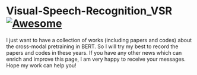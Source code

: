 # Visual-Speech-Recognition_VSR[![Awesome](https://awesome.re/badge.svg)](https://awesome.re)

I just want to have a collection of works (including papers and codes) about the cross-modal pretraining in BERT. 
So I will try my best to record the papers and codes in these years. If you have any other news which can enrich and improve this page, 
I am very happy to receive your messages. Hope my work can help you!
